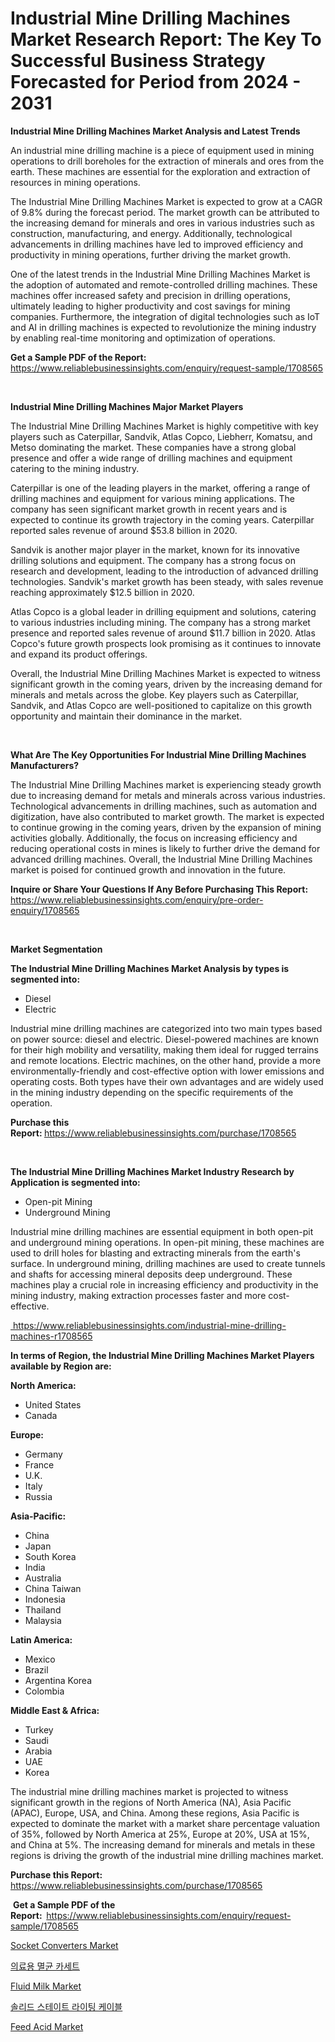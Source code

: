 <p><h1>Industrial Mine Drilling Machines Market Research Report: The Key To Successful Business Strategy Forecasted for Period from 2024 - 2031</h1></p><p><strong>Industrial Mine Drilling Machines Market Analysis and Latest Trends</strong></p>
<p><p>An industrial mine drilling machine is a piece of equipment used in mining operations to drill boreholes for the extraction of minerals and ores from the earth. These machines are essential for the exploration and extraction of resources in mining operations.</p><p>The Industrial Mine Drilling Machines Market is expected to grow at a CAGR of 9.8% during the forecast period. The market growth can be attributed to the increasing demand for minerals and ores in various industries such as construction, manufacturing, and energy. Additionally, technological advancements in drilling machines have led to improved efficiency and productivity in mining operations, further driving the market growth.</p><p>One of the latest trends in the Industrial Mine Drilling Machines Market is the adoption of automated and remote-controlled drilling machines. These machines offer increased safety and precision in drilling operations, ultimately leading to higher productivity and cost savings for mining companies. Furthermore, the integration of digital technologies such as IoT and AI in drilling machines is expected to revolutionize the mining industry by enabling real-time monitoring and optimization of operations.</p></p>
<p><strong>Get a Sample PDF of the Report:&nbsp;</strong> <a href="https://www.reliablebusinessinsights.com/enquiry/request-sample/1708565">https://www.reliablebusinessinsights.com/enquiry/request-sample/1708565</a></p>
<p>&nbsp;</p>
<p><strong>Industrial Mine Drilling Machines Major Market Players</strong></p>
<p><p>The Industrial Mine Drilling Machines Market is highly competitive with key players such as Caterpillar, Sandvik, Atlas Copco, Liebherr, Komatsu, and Metso dominating the market. These companies have a strong global presence and offer a wide range of drilling machines and equipment catering to the mining industry.</p><p>Caterpillar is one of the leading players in the market, offering a range of drilling machines and equipment for various mining applications. The company has seen significant market growth in recent years and is expected to continue its growth trajectory in the coming years. Caterpillar reported sales revenue of around $53.8 billion in 2020.</p><p>Sandvik is another major player in the market, known for its innovative drilling solutions and equipment. The company has a strong focus on research and development, leading to the introduction of advanced drilling technologies. Sandvik's market growth has been steady, with sales revenue reaching approximately $12.5 billion in 2020.</p><p>Atlas Copco is a global leader in drilling equipment and solutions, catering to various industries including mining. The company has a strong market presence and reported sales revenue of around $11.7 billion in 2020. Atlas Copco's future growth prospects look promising as it continues to innovate and expand its product offerings.</p><p>Overall, the Industrial Mine Drilling Machines Market is expected to witness significant growth in the coming years, driven by the increasing demand for minerals and metals across the globe. Key players such as Caterpillar, Sandvik, and Atlas Copco are well-positioned to capitalize on this growth opportunity and maintain their dominance in the market.</p></p>
<p>&nbsp;</p>
<p><strong>What Are The Key Opportunities For Industrial Mine Drilling Machines Manufacturers?</strong></p>
<p><p>The Industrial Mine Drilling Machines market is experiencing steady growth due to increasing demand for metals and minerals across various industries. Technological advancements in drilling machines, such as automation and digitization, have also contributed to market growth. The market is expected to continue growing in the coming years, driven by the expansion of mining activities globally. Additionally, the focus on increasing efficiency and reducing operational costs in mines is likely to further drive the demand for advanced drilling machines. Overall, the Industrial Mine Drilling Machines market is poised for continued growth and innovation in the future.</p></p>
<p><strong>Inquire or Share Your Questions If Any Before Purchasing This Report:</strong> <a href="https://www.reliablebusinessinsights.com/enquiry/pre-order-enquiry/1708565">https://www.reliablebusinessinsights.com/enquiry/pre-order-enquiry/1708565</a></p>
<p>&nbsp;</p>
<p><strong>Market Segmentation</strong></p>
<p><strong>The Industrial Mine Drilling Machines Market Analysis by types is segmented into:</strong></p>
<p><ul><li>Diesel</li><li>Electric</li></ul></p>
<p><p>Industrial mine drilling machines are categorized into two main types based on power source: diesel and electric. Diesel-powered machines are known for their high mobility and versatility, making them ideal for rugged terrains and remote locations. Electric machines, on the other hand, provide a more environmentally-friendly and cost-effective option with lower emissions and operating costs. Both types have their own advantages and are widely used in the mining industry depending on the specific requirements of the operation.</p></p>
<p><strong>Purchase this Report:&nbsp;</strong><a href="https://www.reliablebusinessinsights.com/purchase/1708565">https://www.reliablebusinessinsights.com/purchase/1708565</a></p>
<p>&nbsp;</p>
<p><strong>The Industrial Mine Drilling Machines Market Industry Research by Application is segmented into:</strong></p>
<p><ul><li>Open-pit Mining</li><li>Underground Mining</li></ul></p>
<p><p>Industrial mine drilling machines are essential equipment in both open-pit and underground mining operations. In open-pit mining, these machines are used to drill holes for blasting and extracting minerals from the earth's surface. In underground mining, drilling machines are used to create tunnels and shafts for accessing mineral deposits deep underground. These machines play a crucial role in increasing efficiency and productivity in the mining industry, making extraction processes faster and more cost-effective.</p></p>
<p><a href="https://www.reliablebusinessinsights.com/industrial-mine-drilling-machines-r1708565">&nbsp;https://www.reliablebusinessinsights.com/industrial-mine-drilling-machines-r1708565</a></p>
<p><strong>In terms of Region, the Industrial Mine Drilling Machines Market Players available by Region are:</strong></p>
<p>
    <p> <strong> North America: </strong>
        <ul>
            <li>United States</li>
            <li>Canada</li>
        </ul>
        </p> 
    <p> <strong> Europe: </strong>
        <ul>
            <li>Germany</li>
            <li>France</li>
            <li>U.K.</li>
            <li>Italy</li>
            <li>Russia</li>
        </ul>
        </p> 
    <p> <strong> Asia-Pacific: </strong>
        <ul>
            <li>China</li>
            <li>Japan</li>
            <li>South Korea</li>
            <li>India</li>
            <li>Australia</li>
            <li>China Taiwan</li>
            <li>Indonesia</li>
            <li>Thailand</li>
            <li>Malaysia</li>
        </ul>
        </p> 
    <p> <strong> Latin America: </strong>
        <ul>
            <li>Mexico</li>
            <li>Brazil</li>
            <li>Argentina Korea</li>
            <li>Colombia</li>
        </ul>
        </p> 
    <p> <strong> Middle East & Africa: </strong>
        <ul>
            <li>Turkey</li>
            <li>Saudi</li>
            <li>Arabia</li>
            <li>UAE</li>
            <li>Korea</li>
        </ul>
    </p>
    </p>
<p><p>The industrial mine drilling machines market is projected to witness significant growth in the regions of North America (NA), Asia Pacific (APAC), Europe, USA, and China. Among these regions, Asia Pacific is expected to dominate the market with a market share percentage valuation of 35%, followed by North America at 25%, Europe at 20%, USA at 15%, and China at 5%. The increasing demand for minerals and metals in these regions is driving the growth of the industrial mine drilling machines market.</p></p>
<p><strong>Purchase this Report: </strong><a href="https://www.reliablebusinessinsights.com/purchase/1708565">https://www.reliablebusinessinsights.com/purchase/1708565</a></p>
<p>&nbsp;<strong>Get a Sample PDF of the Report:&nbsp;&nbsp;</strong><a href="https://www.reliablebusinessinsights.com/enquiry/request-sample/1708565">https://www.reliablebusinessinsights.com/enquiry/request-sample/1708565</a></p>
<p><strong></strong></p>
<p><p><a href="https://github.com/seekum/Market-Research-Report-List-3/blob/main/socket-converters-market.md">Socket Converters Market</a></p><p><a href="https://github.com/brendon65677/Market-Research-Report-List-1/blob/main/5402421109934.md">의료용 멸균 카세트</a></p><p><a href="https://issuu.com/reportprime-2/docs/fluid-milk-market-size-2030.pptx">Fluid Milk Market</a></p><p><a href="https://github.com/Marcosoenrt565736/Market-Research-Report-List-1/blob/main/9073459109935.md">솔리드 스테이트 라이팅 케이블</a></p><p><a href="https://issuu.com/reportprime-2/docs/feed-acid-market-size-2030.pptx">Feed Acid Market</a></p></p>